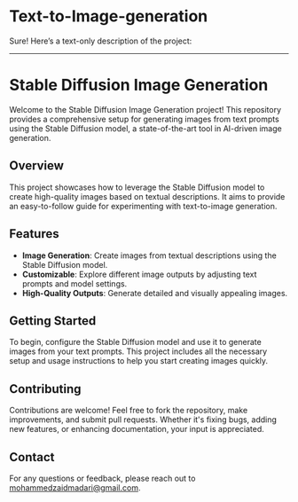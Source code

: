# Text-to-Image-generation
Sure! Here’s a text-only description of the project:

---

# Stable Diffusion Image Generation

Welcome to the Stable Diffusion Image Generation project! This repository provides a comprehensive setup for generating images from text prompts using the Stable Diffusion model, a state-of-the-art tool in AI-driven image generation.

## Overview

This project showcases how to leverage the Stable Diffusion model to create high-quality images based on textual descriptions. It aims to provide an easy-to-follow guide for experimenting with text-to-image generation.

## Features

- **Image Generation**: Create images from textual descriptions using the Stable Diffusion model.
- **Customizable**: Explore different image outputs by adjusting text prompts and model settings.
- **High-Quality Outputs**: Generate detailed and visually appealing images.

## Getting Started

To begin, configure the Stable Diffusion model and use it to generate images from your text prompts. This project includes all the necessary setup and usage instructions to help you start creating images quickly.

## Contributing

Contributions are welcome! Feel free to fork the repository, make improvements, and submit pull requests. Whether it's fixing bugs, adding new features, or enhancing documentation, your input is appreciated.

## Contact

For any questions or feedback, please reach out to [mohammedzaidmadari@gmail.com](mailto:mohammedzaidmadari@gmail.com).
